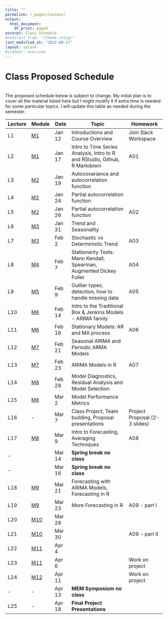 ```yaml
---
title: ""
permalink: /_pages/lessons/
output:
  html_document:
    df_print: paged
excerpt: Class Schedule
#redirect_from: "/theme-setup/"
last_modified_at: "2022-09-17"
layout: splash
#sidebar: overview
---
```


# Class Proposed Schedule
<br>
The proposed schedule below is subject to change. My initial plan is to cover all the material listed here but I might modify it if extra time is needed for some particular topics. I will update this table as needed during the semester.


| Lecture | Module |   Date  | Topic | Homework |
|----|----|--------|--------------|----|
| L1 | <a href="/docs/modules/M1/" > M1 </a> | Jan 12 | Introductions and Course Overview  | Join Slack Workspace |
| L2 |   <a href="/docs/modules/M1/" > M1 </a> | Jan 17 | Intro to Time Series Analysis, Intro to R and RStudio, Github, R Markdown | A01 |
| L3 | <a href="/docs/modules/M2/" > M2 </a> | Jan 19 | Autocovariance and autocorrelation function | |
| L4 | <a href="/docs/modules/M2/" > M2 </a> | Jan 24 | Partial autocorrelation function | |
| L5 | <a href="/docs/modules/M2/" > M2 </a> | Jan 26 | Partial autocorrelation function | A02 |
| L6 | <a href="/docs/modules/M3/" > M3 </a> | Jan 31 | Trend and Seasonality |  |
| L7 | <a href="/docs/modules/M3/" > M3 </a> | Feb 2 | Stochastic vs Deterministic Trend | A03 |
| L8 | <a href="/docs/modules/M4/" > M4 </a> | Feb 7 | Stationarity Tests: Mann Kendall, Spearman, Augmented Dickey Fuller | A04 |
| L9 | <a href="/docs/modules/M5/" > M5 </a> | Feb 9 | Outlier types, detection, how to handle missing data| A05 |
| L10 | <a href="/docs/modules/M6/" > M6 </a> | Feb 14 | Intro to the Traditional Box & Jenkins Models - ARIMA family |  |
| L11 | <a href="/docs/modules/M6/" > M6 </a> | Feb 16 | Stationary Models: AR and MA process | A06 |
| L12 | <a href="/docs/modules/M7/" > M7 </a> | Feb 21 | Seasonal ARIMA and Periodic ARMA Models |  |
| L13 | <a href="/docs/modules/M7/" > M7 </a> | Feb 23 | ARIMA Models in R | A07 |
| L14 | <a href="/docs/modules/M8/" > M8 </a> | Feb 28 | Model Diagnostics, Residual Analysis and Model Selection |  |
| L15 | <a href="/docs/modules/M8/" > M8 </a> | Mar 2 | Model Performance Metrics |  |
| L16 | - | Mar 7 | Class Project, Team building, Proposal presentations | Project Proposal (2-3 slides) |  |
| L17 | <a href="/docs/modules/M8/" > M8 </a> | Mar 9 | Intro to Forecasting, Averaging Techniques | A08 |
| - |  | Mar 14 | **Spring break no class** |  |
| - |  | Mar 16 | **Spring break no class** |  |
| L18 | <a href="/docs/modules/M9/" > M9 </a> | Mar 21 | Forecasting with ARIMA Models, Forecasting in R |  |
| L19 | <a href="/docs/modules/M9/" > M9 </a> | Mar 23 | More Forecasting in R | A09 - part I |
| L20 | <a href="/docs/modules/M10/" > M10 </a> | Mar 28 |   |  |
| L21 | <a href="/docs/modules/M10/" > M10 </a> | Mar 30 |   |  A09 - part II |
| L22 | <a href="/docs/modules/M11/" > M11 </a> | Apr 4 |   |  |
| L23 | <a href="/docs/modules/M11/" > M11 </a> | Apr 6 |  | Work on project |
| L24 | <a href="/docs/modules/M12/" > M12 </a> | Apr 11 |  | Work on project |
| - | - | Apr 13  | **MEM Symposium no class** |  |
| L25 | - | Apr 18 |  **Final Project Presentations** |  |